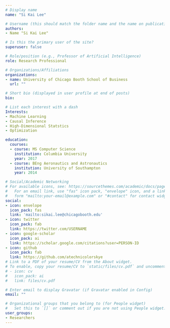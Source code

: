 ```yaml
---
# Display name
name: "Si Kai Lee"

# Username (this should match the folder name and the name on publications)
authors:
- Name "Si Kai Lee"

# Is this the primary user of the site?
superuser: false

# Role/position (e.g., Professor of Artificial Intelligence)
role: Research Professional

# Organizations/Affiliations
organizations:
- name: University of Chicago Booth School of Business
  url: ""

# Short bio (displayed in user profile at end of posts)
bio:

# List each interest with a dash
Interests:
- Machine Learning 
- Causal Inference
- High-Dimensional Statstics
- Optimization

education:
  courses:
  - course: MS Computer Science
    institution: Columbia University
    year: 2017
  - course: BEng Aeronautics and Astronautics
    institution: University of Southampton
    year: 2014

# Social/Academic Networking
# For available icons, see: https://sourcethemes.com/academic/docs/page-builder/#icons
#   For an email link, use "fas" icon pack, "envelope" icon, and a link in the
#   form "mailto:your-email@example.com" or "#contact" for contact widget.
social:
- icon: envelope
  icon_pack: fas
  link: 'mailto:sikai.lee@chicagobooth.edu'
- icon: twitter
  icon_pack: fab
  link: https://twitter.com/USERNAME
- icon: google-scholar
  icon_pack: ai
  link: https://scholar.google.com/citations?user=PERSON-ID
- icon: github
  icon_pack: fab
  link: https://github.com/atechnicolorskye
# Link to a PDF of your resume/CV from the About widget.
# To enable, copy your resume/CV to `static/files/cv.pdf` and uncomment the lines below.
# - icon: cv
#   icon_pack: ai
#   link: files/cv.pdf

# Enter email to display Gravatar (if Gravatar enabled in Config)
email: ""

# Organizational groups that you belong to (for People widget)
#   Set this to `[]` or comment out if you are not using People widget.
user_groups:
- Researchers
---
```

